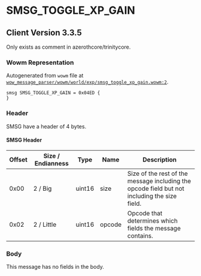# SMSG_TOGGLE_XP_GAIN

## Client Version 3.3.5

Only exists as comment in azerothcore/trinitycore.

### Wowm Representation

Autogenerated from `wowm` file at [`wow_message_parser/wowm/world/exp/smsg_toggle_xp_gain.wowm:2`](https://github.com/gtker/wow_messages/tree/main/wow_message_parser/wowm/world/exp/smsg_toggle_xp_gain.wowm#L2).
```rust,ignore
smsg SMSG_TOGGLE_XP_GAIN = 0x04ED {
}
```
### Header

SMSG have a header of 4 bytes.

#### SMSG Header

| Offset | Size / Endianness | Type   | Name   | Description |
| ------ | ----------------- | ------ | ------ | ----------- |
| 0x00   | 2 / Big           | uint16 | size   | Size of the rest of the message including the opcode field but not including the size field.|
| 0x02   | 2 / Little        | uint16 | opcode | Opcode that determines which fields the message contains.|

### Body

This message has no fields in the body.

